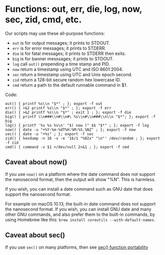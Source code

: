 # Functions: out, err, die, log, now, sec, zid, cmd, etc.

Our scripts may use these all-purpose functions:

  * `out` is for output messages; it prints to STDOUT.
  * `err` is for error messages; it prints to STDERR.
  * `die` is for fatal messages; it prints to STDERR then exits.
  * `big` is for banner messsages; it prints to STDOUT.
  * `log` call `out()` prepending a time stamp and PID.
  * `now` return a timestamp using UTC and ISO 8601:2004.
  * `sec` return a timestamp using UTC and Unix epoch second.
  * `zid` return a 128-bit secure random hex lowercase ID.
  * `cmd` return a path to the default runnable command in $1.

Code:

    out() { printf %s\\n "$*" ; }; export -f out
    err() { >&2 printf %s\\n "$*" ; }; export -f err
    die() { >&2 printf %s\\n "$*" ; exit 1 ; }; export -f die
    big() { printf \\n###\\n#\\n#\ %s\\n#\\n###\\n\\n "$*"; }; export -f big
    log() { printf '%s %s %s\n' "$( now )" $$ "$*" ; }; export -f log 
    now() { date -u "+%Y-%m-%dT%H:%M:%S.%NZ" ; }; export -f now
    sec() { date -u "+%s" ; }; export -f sec
    zid() { hexdump -n 16 -v -e '16/1 "%02x" "\n"' /dev/random ; }; export -f zid
    cmd() { command -v $1 >/dev/null 2>&1 ; }; export -f cmd


## Caveat about now()

If you use `now()` on a platform where the date command does not support the nanosecond format, then the output will show "%N". This is harmless. 

If you wish, you can install a date command such as GNU date that does support the nanosecond format. 

For example on macOS 10.13, the built-in date command does not support the nanosecond format. If you wish, you can install GNU date and many other GNU commands, and also prefer them to the built-in commands, by using Homebrew like this: `brew install coreutils --with-default-names`.


## Caveat about sec()

If you use `sec()` on many platforms, then see [sec() function portability](sec-function-portability.md)
